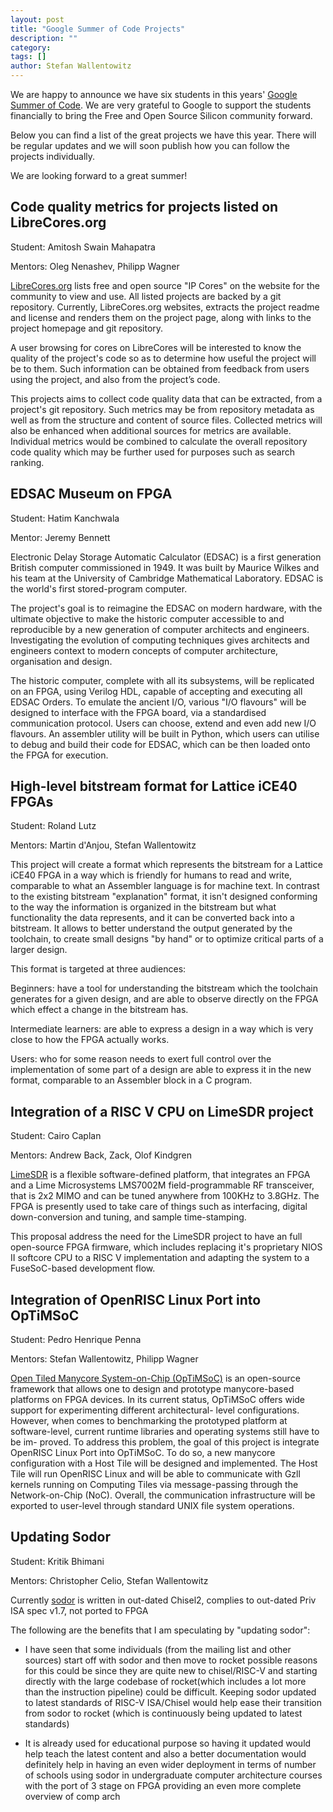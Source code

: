```yaml
---
layout: post
title: "Google Summer of Code Projects"
description: ""
category:
tags: []
author: Stefan Wallentowitz
---
```


We are happy to announce we have six students in this years'
[Google Summer of Code](https://summerofcode.withgoogle.com/). We are
very grateful to Google to support the students financially to bring
the Free and Open Source Silicon community forward.

Below you can find a list of the great projects we have this
year. There will be regular updates and we will soon publish how you
can follow the projects individually.

We are looking forward to a great summer!

## Code quality metrics for projects listed on LibreCores.org

Student: Amitosh Swain Mahapatra

Mentors: Oleg Nenashev, Philipp Wagner

[LibreCores.org](https://librecores.org) lists free and open source
"IP Cores" on the website for the community to view and use. All
listed projects are backed by a git repository. Currently,
LibreCores.org websites, extracts the project readme and license and
renders them on the project page, along with links to the project
homepage and git repository.

A user browsing for cores on LibreCores will be interested to know the
quality of the project's code so as to determine how useful the
project will be to them. Such information can be obtained from
feedback from users using the project, and also from the project’s
code.

This projects aims to collect code quality data that can be extracted,
from a project's git repository. Such metrics may be from repository
metadata as well as from the structure and content of source
files. Collected metrics will also be enhanced when additional sources
for metrics are available. Individual metrics would be combined to
calculate the overall repository code quality which may be further
used for purposes such as search ranking.

## EDSAC Museum on FPGA

Student: Hatim Kanchwala

Mentor: Jeremy Bennett

Electronic Delay Storage Automatic Calculator (EDSAC) is a first
generation British computer commissioned in 1949. It was built by
Maurice Wilkes and his team at the University of Cambridge
Mathematical Laboratory. EDSAC is the world's first stored-program
computer.

The project's goal is to reimagine the EDSAC on modern hardware, with
the ultimate objective to make the historic computer accessible to and
reproducible by a new generation of computer architects and
engineers. Investigating the evolution of computing techniques gives
architects and engineers context to modern concepts of computer
architecture, organisation and design.

The historic computer, complete with all its subsystems, will be
replicated on an FPGA, using Verilog HDL, capable of accepting and
executing all EDSAC Orders. To emulate the ancient I/O, various "I/O
flavours" will be designed to interface with the FPGA board, via a
standardised communication protocol. Users can choose, extend and even
add new I/O flavours. An assembler utility will be built in Python,
which users can utilise to debug and build their code for EDSAC, which
can be then loaded onto the FPGA for execution.

## High-level bitstream format for Lattice iCE40 FPGAs

Student: Roland Lutz

Mentors: Martin d'Anjou, Stefan Wallentowitz

This project will create a format which represents the bitstream for a
Lattice iCE40 FPGA in a way which is friendly for humans to read and
write, comparable to what an Assembler language is for machine text.
In contrast to the existing bitstream "explanation" format, it isn't
designed conforming to the way the information is organized in the
bitstream but what functionality the data represents, and it can be
converted back into a bitstream.  It allows to better understand the
output generated by the toolchain, to create small designs "by hand"
or to optimize critical parts of a larger design.

This format is targeted at three audiences:

Beginners: have a tool for understanding the bitstream which the
toolchain generates for a given design, and are able to observe
directly on the FPGA which effect a change in the bitstream has.

Intermediate learners: are able to express a design in a way which is
very close to how the FPGA actually works.

Users: who for some reason needs to exert full control over the
implementation of some part of a design are able to express it in the
new format, comparable to an Assembler block in a C program.

## Integration of a RISC V CPU on LimeSDR project

Student: Cairo Caplan

Mentors: Andrew Back, Zack, Olof Kindgren

[LimeSDR](https://myriadrf.org/projects/limesdr/) is a flexible
software-defined platform, that integrates an FPGA and a Lime
Microsystems LMS7002M field-programmable RF transceiver, that is 2x2
MIMO and can be tuned anywhere from 100KHz to 3.8GHz. The FPGA is
presently used to take care of things such as interfacing, digital
down-conversion and tuning, and sample time-stamping.

This proposal address the need for the LimeSDR project to have an full
open-source FPGA firmware, which includes replacing it's proprietary
NIOS II softcore CPU to a RISC V implementation and adapting the
system to a FuseSoC-based development flow.

## Integration of OpenRISC Linux Port into OpTiMSoC

Student: Pedro Henrique Penna

Mentors: Stefan Wallentowitz, Philipp Wagner

[Open Tiled Manycore System-on-Chip (OpTiMSoC)](https://optimsoc.org)
is an open-source framework that allows one to design and prototype
manycore-based platforms on FPGA devices. In its current status,
OpTiMSoC offers wide support for experimenting different
architectural- level configurations. However, when comes to
benchmarking the prototyped platform at software-level, current
runtime libraries and operating systems still have to be im-
proved. To address this problem, the goal of this project is integrate
OpenRISC Linux Port into OpTiMSoC. To do so, a new manycore
configuration with a Host Tile will be designed and implemented.  The
Host Tile will run OpenRISC Linux and will be able to communicate with
Gzll kernels running on Computing Tiles via message-passing through
the Network-on-Chip (NoC). Overall, the communication infrastructure
will be exported to user-level through standard UNIX file system
operations.

## Updating Sodor

Student: Kritik Bhimani

Mentors: Christopher Celio, Stefan Wallentowitz

Currently [sodor](https://github.com/ucb-bar/riscv-sodor) is written
in out-dated Chisel2, complies to out-dated Priv ISA spec v1.7, not
ported to FPGA

The following are the benefits that I am speculating by "updating sodor":

- I have seen that some individuals (from the mailing list and other
sources) start off with sodor and then move to rocket possible reasons
for this could be since they are quite new to chisel/RISC-V and
starting directly with the large codebase of rocket(which includes a
lot more than the instruction pipeline) could be difficult. Keeping
sodor updated to latest standards of RISC-V ISA/Chisel would help ease
their transition from sodor to rocket (which is continuously being
updated to latest standards)

- It is already used for educational purpose so having it updated
would help teach the latest content and also a better documentation
would definitely help in having an even wider deployment in terms of
number of schools using sodor in undergraduate computer architecture
courses with the port of 3 stage on FPGA providing an even more
complete overview of comp arch
